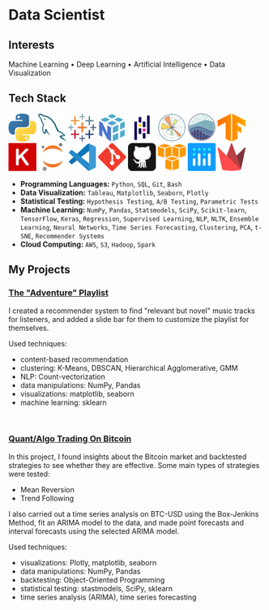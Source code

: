 # Data Scientist

## Interests

Machine Learning • Deep Learning • Artificial Intelligence • Data Visualization

## Tech Stack

<p>
      <img src="https://github.com/jonathan-yeung/logos/blob/main/python.svg" alt="python" width="55" height="55"/>
      <img src="https://github.com/jonathan-yeung/logos/blob/main/mysql-icon.svg" alt="mysql" width="55" height="55"/>
      <img src="https://github.com/jonathan-yeung/logos/blob/main/tableau-icon.svg" alt="tableau" width="55" height="55"/>
      <img src="https://github.com/jonathan-yeung/logos/blob/main/NumPy.svg" alt="numpy" width="55" height="55"/>
      <img src="https://github.com/jonathan-yeung/logos/blob/main/Pandas.svg" alt="pandas" width="55" height="55"/>
      <img src="https://github.com/jonathan-yeung/logos/blob/main/Matplotlib.svg" alt="matplotlib" width="55" height="55"/>
      <img src="https://github.com/jonathan-yeung/logos/blob/main/seaborn.svg" alt="seaborn" width="55" height="55"/>
      <img src="https://github.com/jonathan-yeung/logos/blob/main/tensorflow.svg" alt="tensorflow" width="55" height="55"/>
      <img src="https://github.com/jonathan-yeung/logos/blob/main/Keras.svg" alt="keras" width="55" height="55"/>
      <img src="https://github.com/jonathan-yeung/logos/blob/main/jupyter.svg" alt="jupyter" width="55" height="55"/>
      <img src="https://github.com/jonathan-yeung/logos/blob/main/vscode.svg" alt="code" width="55" height="55"/>
      <img src="https://github.com/jonathan-yeung/logos/blob/main/git.svg" alt="git" width="55" height="55"/> 
      <img src="https://github.com/jonathan-yeung/logos/blob/main/github.svg" alt="github" width="55" height="55"/> 
      <img src="https://github.com/jonathan-yeung/logos/blob/main/amazon_aws-icon.svg" alt="aws" width="55" height="55"/>
      <img src="https://github.com/jonathan-yeung/logos/blob/main/plotly-icon.svg" alt="plotly" width="55" height="55"/>
      <img src="https://github.com/jonathan-yeung/logos/blob/main/streamlit.svg" alt="streamlit" width="55" height="55"/>
</p>

- **Programming Languages:** `Python`, `SQL`, `Git`, `Bash`
- **Data Visualization:** `Tableau`, `Matplotlib`, `Seaborn`, `Plotly`
- **Statistical Testing:** `Hypothesis Testing`, `A/B Testing`, `Parametric Tests`
- **Machine Learning:** `NumPy`, `Pandas`, `Statsmodels`, `SciPy`, `Scikit-learn`, `TensorFlow`, `Keras`, `Regression`, `Supervised Learning`, `NLP`, `NLTK`, `Ensemble Learning`, `Neural Networks`, `Time Series Forecasting`, `Clustering`, `PCA`, `t-SNE`, `Recommender Systems`
- **Cloud Computing:** `AWS`, `S3`, `Hadoop`, `Spark`

## My Projects
### [The "Adventure" Playlist](https://www.github.com/jonathan-yeung/adventure_playlist)
I created a recommender system to find "relevant but novel" music tracks for listeners, and added a slide bar for them to customize the playlist for themselves.

Used techniques:
- content-based recommendation
- clustering: K-Means, DBSCAN, Hierarchical Agglomerative, GMM
- NLP: Count-vectorization
- data manipulations: NumPy, Pandas
- visualizations: matplotlib, seaborn
- machine learning: sklearn

&nbsp;

### [Quant/Algo Trading On Bitcoin](https://www.github.com/jonathan-yeung/trading_strategies)
In this project, I found insights about the Bitcoin market and backtested strategies to see whether they are effective.
Some main types of strategies were tested:
- Mean Reversion
- Trend Following

I also carried out a time series analysis on BTC-USD using the Box-Jenkins Method, fit an ARIMA model to the data, and made point forecasts and interval forecasts using the selected ARIMA model.

Used techniques:
- visualizations: Plotly, matplotlib, seaborn
- data manipulations: NumPy, Pandas
- backtesting: Object-Oriented Programming
- statistical testing: stastmodels, SciPy, sklearn
- time series analysis (ARIMA), time series forecasting

<!--
**jonathan-yeung/jonathan-yeung** is a ✨ _special_ ✨ repository because its `README.md` (this file) appears on your GitHub profile.

Here are some ideas to get you started:

- 🔭 I’m currently working on ...
- 🌱 I’m currently learning ...
- 👯 I’m looking to collaborate on ...
- 🤔 I’m looking for help with ...
- 💬 Ask me about ...
- 📫 How to reach me: ...
- 😄 Pronouns: ...
- ⚡ Fun fact: ...
-->

